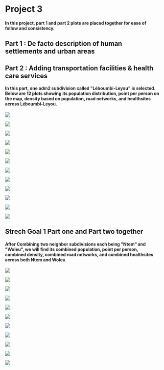 # Project 3 

#### In this project, part 1 and part 2 plots are placed together for ease of follow and consistency.

## Part 1 : De facto description of human settlements and urban areas
## Part 2 : Adding transportation facilities & health care services

#### In this part, one adm2 subdivision called "Léboumbi-Leyou" is selected. Below are 12 plots showing its population distribution, point per person on the map, density based on population, road networks, and healthsites across Léboumbi-Leyou. 

![](Leyou_1.png)

![](Leyou_2.png)

![](Leyou_3_density.png)

![](Leyou_4_multiline_obj.png)

![](Leyou_5_contours.png)

![](Leyou_6_urban_areas.png)

![](Leyou_7_urbanized_areas_with_Dots.png)

![](leyou_8_urban_areas_polys.png)

![](leyou_9_urban_areas_with_roads.png)

![](leyou_10_urban_areas_roads_density.png)

![](leyou_11_hospital_sites.png)

![](leyou_12_hospitals_roads.png)



## Strech Goal 1 Part one and Part two together
#### After Combining two neighbor subdivisions each being "Ntem" and "Woleu", we will find its combined population, point per person, combined density, combined road networks, and combined healthsites across both Ntem and Woleu. 

![](both_1_pop19.png)

![](both_2_pop_points.png)

![](both_3_density.png)

![](both_4_contour.png)

![](both_5_dsg_conts.png)

![](both_6_urban_areas.png)

![](Both_7_urban_areas_with_points.png)

![](both_8_pop19_all_polys.png)

![](both_9_urban_areas_with_roads.png)

![](both_10_healthsites.png)

![](both_11_urban_areas_roads_hospitals_roads.png)


